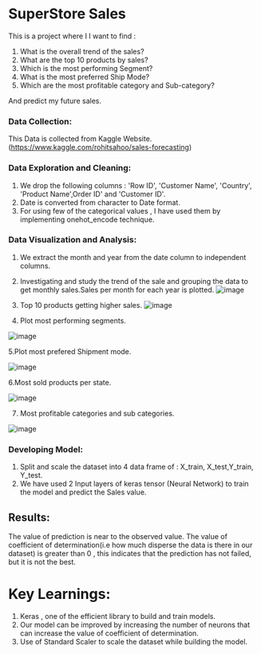 # SuperStore Sales
This is a project where I  I want to find :

1. What is the overall trend of the sales?
2. What are the top 10 products by sales?
3. Which is the most performing Segment?
4. What is the most preferred Ship Mode?
5. Which are the most profitable category and Sub-category?
 
And predict my future sales.

### Data Collection: 
This Data is collected from Kaggle Website. (https://www.kaggle.com/rohitsahoo/sales-forecasting)

### Data Exploration and Cleaning:

1. We drop the following columns : 'Row ID', 'Customer Name', 'Country', 'Product Name',Order ID' and 'Customer ID'.
2. Date is converted from character to Date format.
3. For using few of the categorical values , I have used them by implementing onehot_encode technique. 

### Data Visualization and Analysis:
1. We extract the month and year from the date column to independent columns.
2. Investigating and study the trend of the sale and grouping the data to get monthly sales.Sales per month for each year is plotted.
![image](https://user-images.githubusercontent.com/92235451/151744404-073818d0-aa03-41ee-83f8-935704ef1efa.png)

3. Top 10 products getting higher sales.
![image](https://user-images.githubusercontent.com/92235451/151744540-711c648a-30eb-408e-8273-f71c38d8f932.png)

4. Plot most performing segments.

![image](https://user-images.githubusercontent.com/92235451/151744588-332006e7-3171-46a6-8c4d-214aca8cad65.png)

5.Plot most prefered Shipment mode.

![image](https://user-images.githubusercontent.com/92235451/151744761-b48c7897-81be-4d23-8ae6-7a5957a0e6b6.png)

6.Most sold products per state.

![image](https://user-images.githubusercontent.com/92235451/151744820-8bbac1b9-a252-464e-a8a5-3378a8b45d55.png)

7. Most profitable categories and sub categories.

![image](https://user-images.githubusercontent.com/92235451/151744911-ada9413c-39bb-4212-8050-f8d355521366.png)


### Developing Model:
1. Split and scale the dataset into 4 data frame of : X_train, X_test,Y_train, Y_test.
2. We have used 2 Input layers of keras tensor (Neural Network) to train the model and predict the Sales value.


## Results:
The value of prediction is near to the observed value.
The value of coefficient of determination(i.e how much disperse the data is there in our dataset) is greater than 0 , this indicates that the prediction has not failed, but it is not the best. 

# Key Learnings:
1. Keras , one of the efficient library to build and train models.
2. Our model can be improved by increasing the number of neurons that can increase the value of coefficient of determination.
3. Use of Standard Scaler to scale the dataset while building the model.
